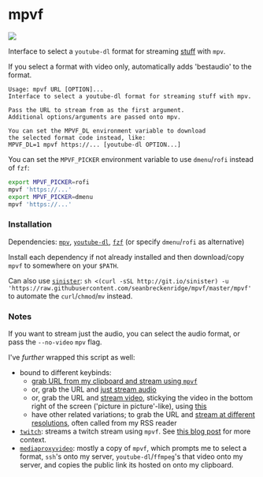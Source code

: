 # mpvf

<img src="https://raw.githubusercontent.com/seanbreckenridge/mpvf/master/.github/demo.gif">

Interface to select a `youtube-dl` format for streaming [stuff](https://ytdl-org.github.io/youtube-dl/supportedsites.html) with `mpv`.

If you select a format with video only, automatically adds 'bestaudio' to the format.

```
Usage: mpvf URL [OPTION]...
Interface to select a youtube-dl format for streaming stuff with mpv.

Pass the URL to stream from as the first argument.
Additional options/arguments are passed onto mpv.

You can set the MPVF_DL environment variable to download
the selected format code instead, like:
MPVF_DL=1 mpvf https://... [youtube-dl OPTION...]
```

You can set the `MPVF_PICKER` environment variable to use `dmenu`/`rofi` instead of `fzf`:

```bash
export MPVF_PICKER=rofi
mpvf 'https://...'
export MPVF_PICKER=dmenu
mpvf 'https://...'
```

### Installation

Dependencies: [`mpv`](https://mpv.io/), [`youtube-dl`](https://ytdl-org.github.io/youtube-dl/index.html), [`fzf`](https://github.com/junegunn/fzf) (or specify `dmenu`/`rofi` as alternative)

Install each dependency if not already installed and then download/copy `mpvf` to somewhere on your `$PATH`.

Can also use [`sinister`](https://github.com/jamesqo/sinister): `sh <(curl -sSL http://git.io/sinister) -u 'https://raw.githubusercontent.com/seanbreckenridge/mpvf/master/mpvf'` to automate the `curl`/`chmod`/`mv` instead.

### Notes

If you want to stream just the audio, you can select the audio format, or pass the `--no-video` `mpv` flag.

I've _further_ wrapped this script as well:

- bound to different keybinds:
  - [grab URL from my clipboard and stream using `mpvf`](https://sean.fish/d/stream-media?dark)
  - or, grab the URL and [just stream audio](https://sean.fish/d/stream-audio?dark)
  - or, grab the URL and [stream video](https://sean.fish/d/stream-corner?dark), stickying the video in the bottom right of the screen ('picture in picture'-like), using [this](https://sean.fish/d/i3-picture-in-picture?dark)
  - have other related variations; to grab the URL and [stream at different resolutions](https://github.com/seanbreckenridge/dotfiles/blob/9da260bd6610dbbe5ff90b6bea54cfba48bd505a/.config/shortcuts.toml#L509-L562), often called from my RSS reader
- [`twitch`](https://sean.fish/d/twitch?dark): streams a twitch stream using `mpvf`. See [this blog post](https://exobrain.sean.fish/post/how_i/watch_twitch/) for more context.
- [`mediaproxyvideo`](https://github.com/seanbreckenridge/vps/blob/master/mediaproxyvideo): mostly a copy of `mpvf`, which prompts me to select a format, `ssh`'s onto my server, `youtube-dl`/`ffmpeg`'s that video onto my server, and copies the public link its hosted on onto my clipboard.
